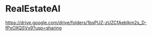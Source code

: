# RealEstateAI

https://drive.google.com/drive/folders/1bsPUZ-zUZCfAebIkm2s_D-fPxOXQSVx9?usp=sharing
